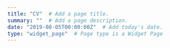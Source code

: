 ```yaml
---
title: "CV"  # Add a page title.
summary: ""  # Add a page description.
date: "2019-08-05T00:00:00Z"  # Add today's date.
type: "widget_page"  # Page type is a Widget Page
---
```

